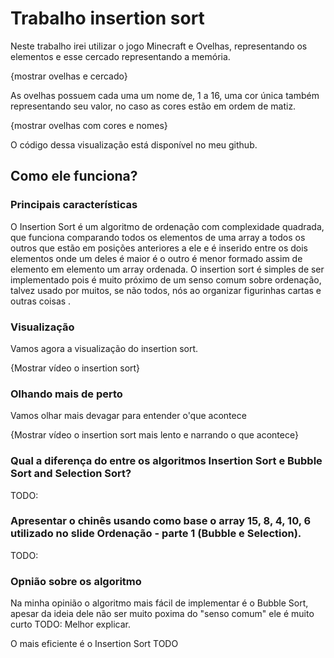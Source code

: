 # Trabalho insertion sort
Neste trabalho irei utilizar o jogo Minecraft e Ovelhas, representando os elementos e esse cercado representando a memória.

{mostrar ovelhas e cercado}

As ovelhas possuem cada uma um nome de, 1 a 16, uma cor única também representando seu valor, no caso as cores estão em ordem de matiz.

{mostrar ovelhas com cores e nomes}

O código dessa visualização está disponível no meu github.

## Como ele funciona?
### Principais características
O Insertion Sort é um algoritmo de ordenação com complexidade quadrada, que funciona comparando todos os elementos de uma array a todos os outros que estão em posições anteriores a ele e é inserido entre os dois elementos onde um deles é maior é o outro é menor formado assim de elemento em elemento um array ordenada.
O insertion sort é simples de ser implementado pois é muito próximo de um senso comum sobre ordenação, talvez usado por muitos, se não todos, nós ao organizar figurinhas cartas e outras coisas .


### Visualização
Vamos agora a visualização do insertion sort.

{Mostrar vídeo o insertion sort}


### Olhando mais de perto
Vamos olhar mais devagar para entender o'que acontece 

{Mostrar vídeo o insertion sort mais lento e narrando o que acontece}


### Qual a diferença do entre  os algoritmos Insertion Sort e Bubble Sort and Selection Sort?

TODO:

### Apresentar o chinês usando como base o array 15, 8, 4, 10, 6 utilizado no slide Ordenação - parte 1 (Bubble e Selection).

TODO:

### Opnião sobre os algoritmo 

Na minha opinião o algoritmo mais fácil de implementar é o Bubble Sort, apesar da ideia dele não ser muito poxima do "senso comum" ele é muito curto TODO: Melhor explicar.

O mais eficiente é o Insertion Sort TODO
